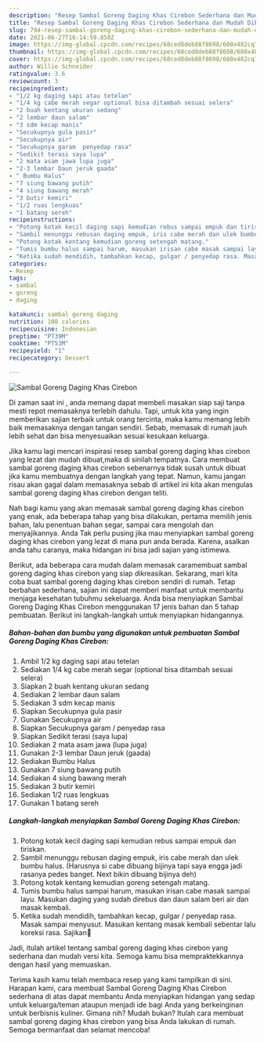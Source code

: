 ```yaml
---
description: "Resep Sambal Goreng Daging Khas Cirebon Sederhana dan Mudah Dibuat"
title: "Resep Sambal Goreng Daging Khas Cirebon Sederhana dan Mudah Dibuat"
slug: 794-resep-sambal-goreng-daging-khas-cirebon-sederhana-dan-mudah-dibuat
date: 2021-06-27T16:14:59.850Z
image: https://img-global.cpcdn.com/recipes/68ced8deb88f8698/680x482cq70/sambal-goreng-daging-khas-cirebon-foto-resep-utama.jpg
thumbnail: https://img-global.cpcdn.com/recipes/68ced8deb88f8698/680x482cq70/sambal-goreng-daging-khas-cirebon-foto-resep-utama.jpg
cover: https://img-global.cpcdn.com/recipes/68ced8deb88f8698/680x482cq70/sambal-goreng-daging-khas-cirebon-foto-resep-utama.jpg
author: Willie Schneider
ratingvalue: 3.6
reviewcount: 3
recipeingredient:
- "1/2 kg daging sapi atau tetelan"
- "1/4 kg cabe merah segar optional bisa ditambah sesuai selera"
- "2 buah kentang ukuran sedang"
- "2 lembar daun salam"
- "3 sdm kecap manis"
- "Secukupnya gula pasir"
- "Secukupnya air"
- "Secukupnya garam  penyedap rasa"
- "Sedikit terasi saya lupa"
- "2 mata asam jawa lupa juga"
- "2-3 lembar Daun jeruk gaada"
- " Bumbu Halus"
- "7 siung bawang putih"
- "4 siung bawang merah"
- "3 butir kemiri"
- "1/2 ruas lengkuas"
- "1 batang sereh"
recipeinstructions:
- "Potong kotak kecil daging sapi kemudian rebus sampai empuk dan tiriskan."
- "Sambil menunggu rebusan daging empuk, iris cabe merah dan ulek bumbu halus. (Harusnya si cabe dibuang bijinya tapi saya engga jadi rasanya pedes banget. Next bikin dibuang bijinya deh)"
- "Potong kotak kentang kemudian goreng setengah matang."
- "Tumis bumbu halus sampai harum, masukan irisan cabe masak sampai layu. Masukan daging yang sudah direbus dan daun salam beri air dan masak kembali."
- "Ketika sudah mendidih, tambahkan kecap, gulgar / penyedap rasa. Masak sampai menyusut. Masukan kentang masak kembali sebentar lalu koreksi rasa. Sajikan🤤"
categories:
- Resep
tags:
- sambal
- goreng
- daging

katakunci: sambal goreng daging 
nutrition: 108 calories
recipecuisine: Indonesian
preptime: "PT39M"
cooktime: "PT53M"
recipeyield: "1"
recipecategory: Dessert

---
```



![Sambal Goreng Daging Khas Cirebon](https://img-global.cpcdn.com/recipes/68ced8deb88f8698/680x482cq70/sambal-goreng-daging-khas-cirebon-foto-resep-utama.jpg)

Di zaman  saat ini , anda memang dapat membeli masakan siap saji tanpa mesti repot memasaknya terlebih dahulu. Tapi, untuk kita yang ingin memberikan sajian terbaik untuk orang tercinta, maka kamu memang lebih baik memasaknya dengan tangan sendiri. Sebab, memasak di rumah jauh lebih sehat dan bisa menyesuaikan sesuai kesukaan keluarga.

Jika kamu lagi mencari inspirasi resep sambal goreng daging khas cirebon yang lezat dan mudah dibuat,maka di sinilah tempatnya. Cara membuat sambal goreng daging khas cirebon  sebenarnya tidak susah untuk dibuat jika kamu membuatnya dengan langkah yang tepat. Namun, kamu jangan risau akan gagal dalam memasaknya 
sebab di artikel ini kita akan mengulas sambal goreng daging khas cirebon dengan teliti.  



Nah bagi kamu yang akan memasak sambal goreng daging khas cirebon yang enak, ada beberapa tahap yang bisa dilakukan, pertama memilih jenis bahan, lalu penentuan bahan segar, sampai cara mengolah dan menyajikannya. Anda Tak perlu pusing jika mau menyiapkan sambal goreng daging khas cirebon yang lezat di mana pun anda berada. Karena, asalkan anda  tahu caranya, maka hidangan ini bisa jadi sajian yang istimewa.

Berikut, ada beberapa cara mudah dalam memasak caramembuat sambal goreng daging khas cirebon yang siap dikreasikan. Sekarang, mari kita coba buat sambal goreng daging khas cirebon sendiri di rumah. Tetap berbahan sederhana, sajian ini dapat memberi manfaat untuk membantu menjaga kesehatan tubuhmu sekeluarga. Anda bisa menyiapkan Sambal Goreng Daging Khas Cirebon menggunakan 17 jenis bahan dan 5 tahap pembuatan. Berikut ini langkah-langkah untuk menyiapkan hidangannya.

<!--inarticleads1-->

##### Bahan-bahan dan bumbu yang digunakan untuk pembuatan Sambal Goreng Daging Khas Cirebon:

1. Ambil 1/2 kg daging sapi atau tetelan
1. Sediakan 1/4 kg cabe merah segar (optional bisa ditambah sesuai selera)
1. Siapkan 2 buah kentang ukuran sedang
1. Sediakan 2 lembar daun salam
1. Sediakan 3 sdm kecap manis
1. Siapkan Secukupnya gula pasir
1. Gunakan Secukupnya air
1. Siapkan Secukupnya garam / penyedap rasa
1. Siapkan Sedikit terasi (saya lupa)
1. Sediakan 2 mata asam jawa (lupa juga)
1. Gunakan 2-3 lembar Daun jeruk (gaada)
1. Sediakan  Bumbu Halus
1. Gunakan 7 siung bawang putih
1. Sediakan 4 siung bawang merah
1. Sediakan 3 butir kemiri
1. Sediakan 1/2 ruas lengkuas
1. Gunakan 1 batang sereh




<!--inarticleads2-->

##### Langkah-langkah menyiapkan Sambal Goreng Daging Khas Cirebon:

1. Potong kotak kecil daging sapi kemudian rebus sampai empuk dan tiriskan.
1. Sambil menunggu rebusan daging empuk, iris cabe merah dan ulek bumbu halus. (Harusnya si cabe dibuang bijinya tapi saya engga jadi rasanya pedes banget. Next bikin dibuang bijinya deh)
1. Potong kotak kentang kemudian goreng setengah matang.
1. Tumis bumbu halus sampai harum, masukan irisan cabe masak sampai layu. Masukan daging yang sudah direbus dan daun salam beri air dan masak kembali.
1. Ketika sudah mendidih, tambahkan kecap, gulgar / penyedap rasa. Masak sampai menyusut. Masukan kentang masak kembali sebentar lalu koreksi rasa. Sajikan🤤




Jadi, itulah artikel tentang  sambal goreng daging khas cirebon  yang sederhana dan mudah versi kita. Semoga kamu bisa mempraktekkannya dengan hasil yang memuaskan. 

Terima kasih kamu telah membaca resep yang kami tampilkan di sini. Harapan kami, cara membuat  Sambal Goreng Daging Khas Cirebon sederhana di atas dapat membantu Anda menyiapkan hidangan yang sedap untuk keluarga/teman ataupun menjadi ide bagi Anda yang berkeinginan untuk berbisnis kuliner. Gimana nih? Mudah bukan? Itulah cara membuat sambal goreng daging khas cirebon yang bisa Anda lakukan di rumah. Semoga bermanfaat dan selamat mencoba!

